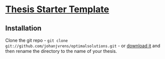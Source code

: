# [Thesis Starter Template](http://optimalsolutions.co.za/)

## Installation

Clone the git repo - `git clone git://github.com/johanjvrens/optimalsolutions.git` - or [download it](https://github.com/johanjvrens/optimalsolutions/zipball/master) and then rename the directory to the name of your thesis.
